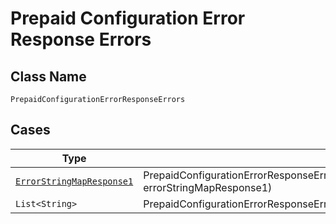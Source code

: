 
# Prepaid Configuration Error Response Errors

## Class Name

`PrepaidConfigurationErrorResponseErrors`

## Cases

| Type | Factory Method |
|  --- | --- |
| [`ErrorStringMapResponse1`](../../../doc/models/error-string-map-response-1.md) | PrepaidConfigurationErrorResponseErrors.fromErrorStringMapResponse1(ErrorStringMapResponse1 errorStringMapResponse1) |
| `List<String>` | PrepaidConfigurationErrorResponseErrors.fromListOfString(List<String> listOfString) |

